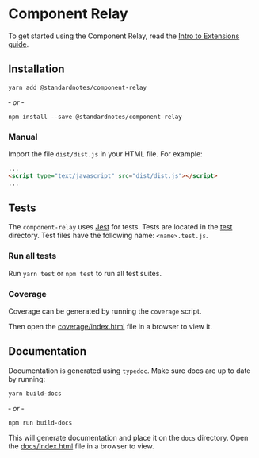 # Component Relay

To get started using the Component Relay, read the [Intro to Extensions guide](https://docs.standardnotes.org/extensions/intro).

## Installation

```
yarn add @standardnotes/component-relay
```

&dash; *or* &dash;

```
npm install --save @standardnotes/component-relay
```

### Manual

Import the file `dist/dist.js` in your HTML file. For example:

```html
...
<script type="text/javascript" src="dist/dist.js"></script>
...
```

## Tests

The `component-relay` uses [Jest](https://jestjs.io/) for tests. Tests are located in the [test](test) directory. Test files have the following name: `<name>.test.js`.

### Run all tests

Run `yarn test` or `npm test` to run all test suites.

### Coverage

Coverage can be generated by running the `coverage` script.

Then open the [coverage/index.html](coverage/index.html) file in a browser to view it.

## Documentation

Documentation is generated using `typedoc`. Make sure docs are up to date by running:

```
yarn build-docs
```

&dash; *or* &dash;

```
npm run build-docs
```

This will generate documentation and place it on the `docs` directory. Open the [docs/index.html](docs/index.html) file in a browser to view.
